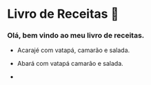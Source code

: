 # Livro de Receitas :cookie:

### Olá, bem vindo ao meu livro de receitas.

- Acarajé com vatapá, camarão e salada. 

- Abará com vatapá camarão e salada.
- 

